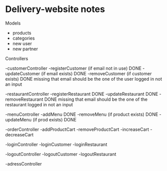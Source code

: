 # Delivery-website notes


Models

- products
- categories
- new user
- new partner

Controllers



-customerController
    -registerCustomer (if email not in use)     DONE
    -updateCustomer (if email exists)           DONE
    -removeCustomer (if customer exists)     DONE  missing that email should be the one of the user logged in not an input

-restaurantController
    -registerRestaurant      DONE
    -updateRestaurant       DONE
    -removeRestaurant       DONE missing that email should be the one of the restaurant logged in not an input


-menuController
    -addMenu     DONE 
    -removeMenu (if product exists) DONE
    -updateMenu (if prod exists)   DONE

-orderController
    -addProductCart
    -removeProductCart
    -increaseCart
    -decreaseCart

-loginController
    -loginCustomer
    -loginRestaurant

-logoutController
    -logoutCustomer
    -logoutRestaurant

-adressController
    







